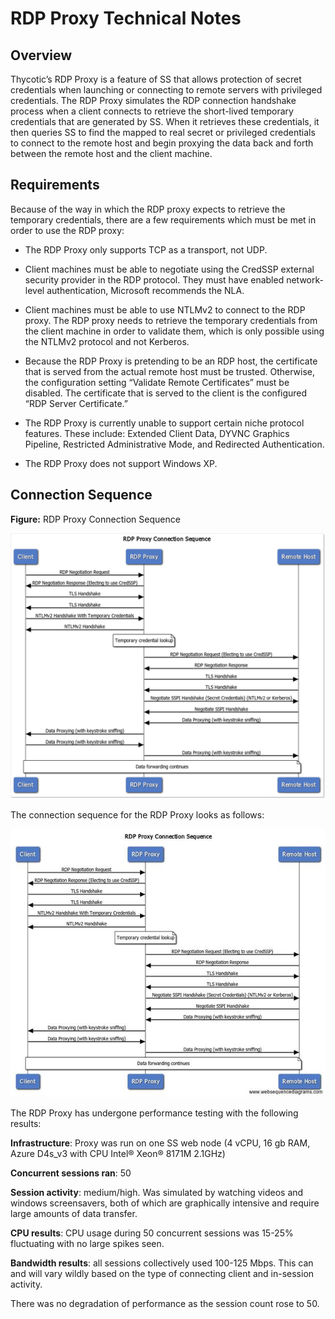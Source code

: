 [title]: # (RDP Proxy Technical Notes)
[tags]: # (RDP Proxy,Networking)
[priority]: #

# RDP Proxy Technical Notes

## Overview

Thycotic’s RDP Proxy is a feature of SS that allows protection of secret credentials when launching or connecting to remote servers with privileged credentials. The RDP Proxy simulates the RDP connection handshake process when a client connects to retrieve the short-lived temporary credentials that are generated by SS. When it retrieves these credentials, it then queries SS to find the mapped to real secret or privileged credentials to connect to the remote host and begin proxying the data back and forth between the remote host and the client machine.

## Requirements

Because of the way in which the RDP proxy expects to retrieve the temporary credentials, there are a few requirements which must be met in order to use the RDP proxy:

- The RDP Proxy only supports TCP as a transport, not UDP.

- Client machines must be able to negotiate using the CredSSP external security provider in the RDP protocol. They must have enabled network-level authentication, Microsoft recommends the NLA.

- Client machines must be able to use NTLMv2 to connect to the RDP proxy. The RDP proxy needs to retrieve the temporary credentials from the client machine in order to validate them, which is only possible using the NTLMv2 protocol and not Kerberos.

- Because the RDP Proxy is pretending to be an RDP host, the certificate that is served from the actual remote host must be trusted. Otherwise, the configuration setting “Validate Remote Certificates” must be disabled. The certificate that is served to the client is the configured “RDP Server Certificate.”

- The RDP Proxy is currently unable to support certain niche protocol features. These include: Extended Client Data, DYVNC Graphics Pipeline, Restricted Administrative Mode, and Redirected Authentication.

- The RDP Proxy does not support Windows XP.

## Connection Sequence

**Figure:** RDP Proxy Connection Sequence

![image-20200326113129450](images/image-20200326113129450.png)

 

 

 

 

 

 

 

 

 

 

 

The connection sequence for the RDP Proxy looks as follows:

![img](images/clip_image002.jpg)

 

 

 

 

 

 

 

 

 

 

The RDP Proxy has undergone performance testing with the following results:

**Infrastructure**: Proxy was run on one SS web node (4 vCPU, 16 gb RAM, Azure D4s_v3 with CPU Intel® Xeon® 8171M 2.1GHz)

**Concurrent sessions ran**: 50

**Session activity**: medium/high. Was simulated by watching videos and windows screensavers, both of which are graphically intensive and require large amounts of data transfer.

**CPU results**: CPU usage during 50 concurrent sessions was 15-25% fluctuating with no large spikes seen.

**Bandwidth results**: all sessions collectively used 100-125 Mbps. This can and will vary wildly based on the type of connecting client and in-session activity.

There was no degradation of performance as the session count rose to 50.
